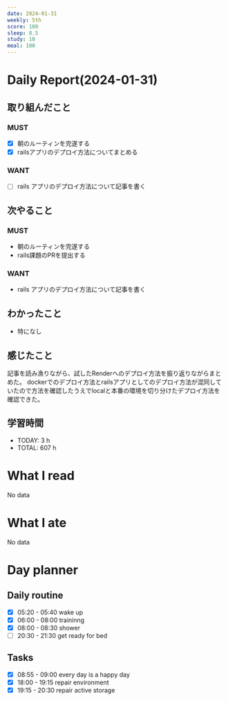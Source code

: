 ```yaml
---
date: 2024-01-31
weekly: 5th
score: 100
sleep: 8.5
study: 10
meal: 100
---
```

# Daily Report(2024-01-31)
## 取り組んだこと
### MUST
- [x] 朝のルーティンを完遂する
- [x] railsアプリのデプロイ方法についてまとめる
### WANT
- [ ] rails アプリのデプロイ方法について記事を書く
## 次やること
### MUST
- 朝のルーティンを完遂する
- rails課題のPRを提出する
### WANT
- rails アプリのデプロイ方法について記事を書く
## わかったこと
- 特になし
## 感じたこと
記事を読み漁りながら、試したRenderへのデプロイ方法を振り返りながらまとめた。
dockerでのデプロイ方法とrailsアプリとしてのデプロイ方法が混同していたので方法を確認したうえでlocalと本番の環境を切り分けたデプロイ方法を確認できた。
## 学習時間
- TODAY: 3 h
- TOTAL: 607 h
# What I read
No data
# What I ate
No data
# Day planner
## Daily routine
- [x] 05:20 - 05:40 wake up
- [x] 06:00 - 08:00 traininng
- [x] 08:00 - 08:30 shower
- [ ] 20:30 - 21:30 get ready for bed
## Tasks
- [x] 08:55 - 09:00 every day is a happy day
- [x] 18:00 - 19:15 repair environment
- [x] 19:15 - 20:30 repair active storage
